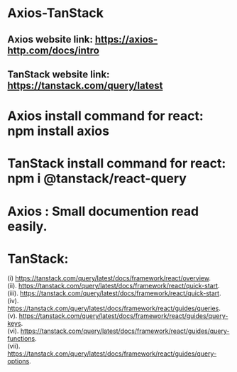 # Axios-TanStack
## Axios website link:   https://axios-http.com/docs/intro
## TanStack website link:   https://tanstack.com/query/latest

# Axios install command for react: npm install axios
# TanStack install command for react:  npm i @tanstack/react-query

# Axios : Small documention read easily.

# TanStack: 
(i) https://tanstack.com/query/latest/docs/framework/react/overview.  <br>
(ii). https://tanstack.com/query/latest/docs/framework/react/quick-start.   <br>
(iii). https://tanstack.com/query/latest/docs/framework/react/quick-start.   <br>
(iv). https://tanstack.com/query/latest/docs/framework/react/guides/queries.   <br>
(v). https://tanstack.com/query/latest/docs/framework/react/guides/query-keys.   <br>
(vi). https://tanstack.com/query/latest/docs/framework/react/guides/query-functions.   <br>
(vii). https://tanstack.com/query/latest/docs/framework/react/guides/query-options.   <br>
